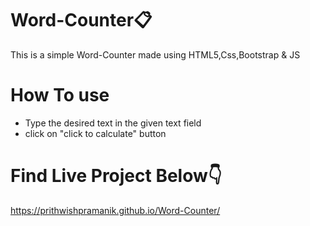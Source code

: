 # Word-Counter:clipboard:
This is a simple Word-Counter made using HTML5,Css,Bootstrap & JS
# How To use 
- Type the desired text  in the given text field
- click on "click to calculate" button
# Find Live Project Below👇
https://prithwishpramanik.github.io/Word-Counter/
